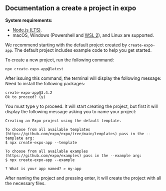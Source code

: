 ## Documentation a create a project in expo
**System requirements:**

-   [Node.js (LTS)](https://nodejs.org/en/).
-   macOS, Windows (Powershell and  [WSL 2](https://expo.fyi/wsl)), and Linux are supported.

We recommend starting with the default project created by  `create-expo-app`. The default project includes example code to help you get started.

To create a new project, run the following command:

    npx create-expo-app@latest

    
After issuing this command, the terminal will display the following message: Need to install the following packages:

    create-expo-app@3.4.2
    Ok to proceed? (y)

You must type y to proceed.
It will start creating the project, but first it will display the following message asking you to name your project: 

    Creating an Expo project using the default template.
    
    To choose from all available templates (https://github.com/expo/expo/tree/main/templates) pass in the --template arg:
    $ npx create-expo-app --template
    
    To choose from all available examples (https://github.com/expo/examples) pass in the --example arg:
    $ npx create-expo-app --example
    
    ? What is your app named? » my-app

After naming the project and pressing enter, it will create the project with all the necessary files.
